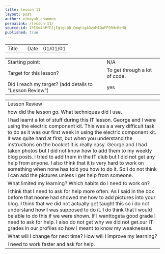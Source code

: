 ```yaml
---
title: lesson 11
layout: post
author: vinayak.chummun
permalink: /lesson-11/
source-id: 1PESe4hPfEJjEqtgL0D_OmqtigAOzxMIQaPP9RHr6eHQ
published: true
---
```

<table>
  <tr>
    <td>Title</td>
    <td></td>
    <td>Date</td>
    <td>01/01/01</td>
  </tr>
</table>


<table>
  <tr>
    <td>Starting point:</td>
    <td>N/A</td>
  </tr>
  <tr>
    <td>Target for this lesson?</td>
    <td>To get through a lot of code.</td>
  </tr>
  <tr>
    <td>Did I reach my target? 
(add details to "Lesson Review")</td>
    <td>yes</td>
  </tr>
</table>


<table>
  <tr>
    <td>Lesson Review</td>
  </tr>
  <tr>
    <td>how did the lesson go. What techniques did I use.</td>
  </tr>
  <tr>
    <td>I had learnt a lot of stuff during this IT lesson. George and I were using the electric component kit. This was a a very difficult task to do as it was our first week in using the electric component kit. It was quite hard at first, but when you understand the instructions on the booklet it is really easy. George and I had taken photos but I did not know how to add them to my weekly blog posts. I tried to add them in the IT club but I did not get any help from anyone. I also think that it is very hard to work on something when none has told you how to do it. So I do not think I can add the pictures unless I get help from someone.</td>
  </tr>
  <tr>
    <td>What limited my learning? Which habits do I need to work on? </td>
  </tr>
  <tr>
    <td>I think that I need to ask for help more often. As I said in the box before that noone had showed me how to add pictures into your blog. I think that we did not actually get taught this so i do not understand how I was supposed to do it. I do think that I would be able to do this if we were shown. If I wanttogeta good grade I need to ask for help. I also do not get why we did not get.our IT grades in our profiles so how I meant to know my weaknesses.</td>
  </tr>
  <tr>
    <td>What will I change for next time? How will I improve my learning?</td>
  </tr>
  <tr>
    <td>I need to work faster and ask for help.</td>
  </tr>
</table>


